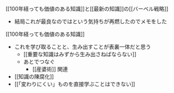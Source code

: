 
[[100年経っても価値のある知識]]と[[最新の知識]]の[[バーベル戦略]]
- 結局これが最良なのではという気持ちが再燃したのでメモをした

[[100年経っても価値のある知識]]
- これを学び取ることと、生み出すことが表裏一体だと思う
    - [[重要な知識はみずから生み出さねばならない]]
    - あとでつなぐ
        - [[産婆術]]
関連
- [[知識の陳腐化]]
- [[「変わりにくい」ものを直接学ぶことはできない]]
